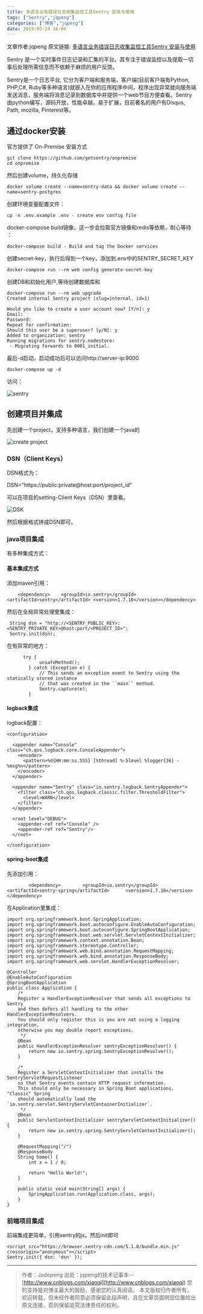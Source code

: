 ```yaml
---
title: 多语言业务错误日志收集监控工具Sentry 安装与使用
tags: ["Sentry","jqpeng"]
categories: ["博客","jqpeng"]
date: 2019-05-24 16:04
---
```

文章作者:jqpeng
原文链接: [多语言业务错误日志收集监控工具Sentry 安装与使用](https://www.cnblogs.com/xiaoqi/p/sentry.html)

Sentry 是一个实时事件日志记录和汇集的平台。其专注于错误监控以及提取一切事后处理所需信息而不依赖于麻烦的用户反馈。

Sentry是一个日志平台, 它分为客户端和服务端，客户端(目前客户端有Python, PHP,C#, Ruby等多种语言)就嵌入在你的应用程序中间，程序出现异常就向服务端发送消息，服务端将消息记录到数据库中并提供一个web节目方便查看。Sentry由python编写，源码开放，性能卓越，易于扩展，目前著名的用户有Disqus, Path, mozilla, Pinterest等。

## 通过docker安装

官方提供了 On-Premise 安装方式


    git clone https://github.com/getsentry/onpremise
    cd onpremise


然后创建volume，持久化存储


    docker volume create --name=sentry-data && docker volume create --name=sentry-postgres


创建环境变量配置文件：


    cp -n .env.example .env - create env config file


docker-compose build镜像，这一步会拉取官方镜像和redis等依赖，耐心等待	：


    docker-compose build - Build and tag the Docker services


创建secret-key，执行后得到一个key，添加到.env中的SENTRY\_SECRET\_KEY


    docker-compose run --rm web config generate-secret-key 


创建DB和初始化用户,等待创建数据库和


    docker-compose run --rm web upgrade
    Created internal Sentry project (slug=internal, id=1)
    
    Would you like to create a user account now? [Y/n]: y
    Email: 
    Password: 
    Repeat for confirmation: 
    Should this user be a superuser? [y/N]: y
    Added to organization: sentry
    Running migrations for sentry.nodestore:
     - Migrating forwards to 0001_initial.


最后-d启动，启动成功后可以访问http://server-ip:9000


    docker-compose up -d 


访问：

![sentry](https://www.github.com/jadepeng/blogpic/raw/master/images/2019/5-24/1558680516195.png)

## 创建项目并集成

先创建一个project，支持多种语言，我们创建一个java的

![create project](https://www.github.com/jadepeng/blogpic/raw/master/images/2019/5-24/1558680561117.png)

### DSN（Client Keys）

DSN格式为：

DSN="https://public:private@host:port/project\_id"

可以在项目的setting-Client Keys（DSN）里查看。

![DSK](https://www.github.com/jadepeng/blogpic/raw/master/images/2019/5-24/1558684229783.png)

然后根据格式拼成DSN即可。

### java项目集成

有多种集成方式：

#### 基本集成方式

添加maven引用：


    	<dependency>	<groupId>io.sentry</groupId>	<artifactId>sentry</artifactId>	<version>1.7.16</version></dependency>


然后在全局异常处理里集成：


     String dsn = "http://<SENTRY_PUBLIC_KEY>:<SENTRY_PRIVATE_KEY>@host:port/<PROJECT_ID>";
     Sentry.init(dsn);


在有异常的地方：


          try {
                unsafeMethod();
            } catch (Exception e) {
                // This sends an exception event to Sentry using the statically stored instance
                // that was created in the ``main`` method.
                Sentry.capture(e);
            }


#### logback集成

logback配置：


    <configuration>
    
      <appender name="Console" class="ch.qos.logback.core.ConsoleAppender">
        <encoder>
          <pattern>%d{HH:mm:ss.SSS} [%thread] %-5level %logger{36} - %msg%n</pattern>
        </encoder>
      </appender>
    
      <appender name="Sentry" class="io.sentry.logback.SentryAppender">
        <filter class="ch.qos.logback.classic.filter.ThresholdFilter">
          <level>WARN</level>
        </filter>
      </appender>
    
      <root level="DEBUG">
        <appender-ref ref="Console" />
        <appender-ref ref="Sentry"/>
      </root>
    
    </configuration>


#### spring-boot集成

先添加引用：


    		<dependency>		<groupId>io.sentry</groupId>		<artifactId>sentry-spring</artifactId>		<version>1.7.16</version>	</dependency>


在Application里集成：


    import org.springframework.boot.SpringApplication;
    import org.springframework.boot.autoconfigure.EnableAutoConfiguration;
    import org.springframework.boot.autoconfigure.SpringBootApplication;
    import org.springframework.boot.web.servlet.ServletContextInitializer;
    import org.springframework.context.annotation.Bean;
    import org.springframework.stereotype.Controller;
    import org.springframework.web.bind.annotation.RequestMapping;
    import org.springframework.web.bind.annotation.ResponseBody;
    import org.springframework.web.servlet.HandlerExceptionResolver;
    
    @Controller
    @EnableAutoConfiguration
    @SpringBootApplication
    public class Application {
        /*
        Register a HandlerExceptionResolver that sends all exceptions to Sentry
        and then defers all handling to the other HandlerExceptionResolvers.
        You should only register this is you are not using a logging integration,
        otherwise you may double report exceptions.
         */
        @Bean
        public HandlerExceptionResolver sentryExceptionResolver() {
            return new io.sentry.spring.SentryExceptionResolver();
        }
    
        /*
        Register a ServletContextInitializer that installs the SentryServletRequestListener
        so that Sentry events contain HTTP request information.
        This should only be necessary in Spring Boot applications. "Classic" Spring
        should automatically load the `io.sentry.servlet.SentryServletContainerInitializer`.
         */
        @Bean
        public ServletContextInitializer sentryServletContextInitializer() {
            return new io.sentry.spring.SentryServletContextInitializer();
        }
    
        @RequestMapping("/")
        @ResponseBody
        String home() {
            int x = 1 / 0;
    
            return "Hello World!";
        }
    
        public static void main(String[] args) {
            SpringApplication.run(Application.class, args);
        }
    }


### 前端项目集成

前端集成更简单，引用sentry的js，然后init即可


    <script src="https://browser.sentry-cdn.com/5.1.0/bundle.min.js" crossorigin="anonymous"></script>
    Sentry.init({ dsn: 'dsn' });


* * *


> 作者：Jadepeng 出处：jqpeng的技术记事本--[http://www.cnblogs.com/xiaoqi](http://www.cnblogs.com/xiaoqi) 您的支持是对博主最大的鼓励，感谢您的认真阅读。 本文版权归作者所有，欢迎转载，但未经作者同意必须保留此段声明，且在文章页面明显位置给出原文连接，否则保留追究法律责任的权利。


